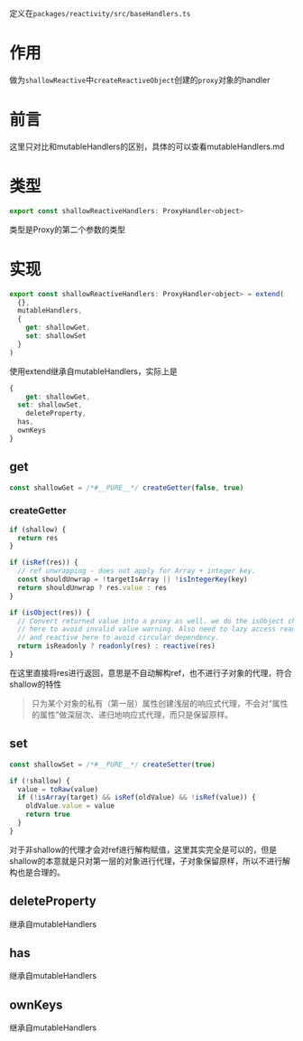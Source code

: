 定义在`packages/reactivity/src/baseHandlers.ts`

# 作用

做为`shallowReactive`中`createReactiveObject`创建的`proxy`对象的handler

# 前言

这里只对比和mutableHandlers的区别，具体的可以查看mutableHandlers.md

# 类型

```js
export const shallowReactiveHandlers: ProxyHandler<object>
```

类型是Proxy的第二个参数的类型

# 实现

```js
export const shallowReactiveHandlers: ProxyHandler<object> = extend(
  {},
  mutableHandlers,
  {
    get: shallowGet,
    set: shallowSet
  }
)
```

使用extend继承自mutableHandlers，实际上是

```js
{
	get: shallowGet,
  set: shallowSet,
	deleteProperty,
  has,
  ownKeys
}
```



## get

```js
const shallowGet = /*#__PURE__*/ createGetter(false, true)
```

### createGetter

```js
if (shallow) {
  return res
}

if (isRef(res)) {
  // ref unwrapping - does not apply for Array + integer key.
  const shouldUnwrap = !targetIsArray || !isIntegerKey(key)
  return shouldUnwrap ? res.value : res
}

if (isObject(res)) {
  // Convert returned value into a proxy as well. we do the isObject check
  // here to avoid invalid value warning. Also need to lazy access readonly
  // and reactive here to avoid circular dependency.
  return isReadonly ? readonly(res) : reactive(res)
}
```

在这里直接将res进行返回，意思是不自动解构ref，也不进行子对象的代理，符合shallow的特性

> 只为某个对象的私有（第一层）属性创建浅层的响应式代理，不会对“属性的属性”做深层次、递归地响应式代理，而只是保留原样。



## set

```js
const shallowSet = /*#__PURE__*/ createSetter(true)
```

```js
if (!shallow) {
  value = toRaw(value)
  if (!isArray(target) && isRef(oldValue) && !isRef(value)) {
    oldValue.value = value
    return true
  }
}
```

对于非shallow的代理才会对ref进行解构赋值，这里其实完全是可以的，但是shallow的本意就是只对第一层的对象进行代理，子对象保留原样，所以不进行解构也是合理的。



## deleteProperty

继承自mutableHandlers



## has

继承自mutableHandlers



## ownKeys

继承自mutableHandlers

